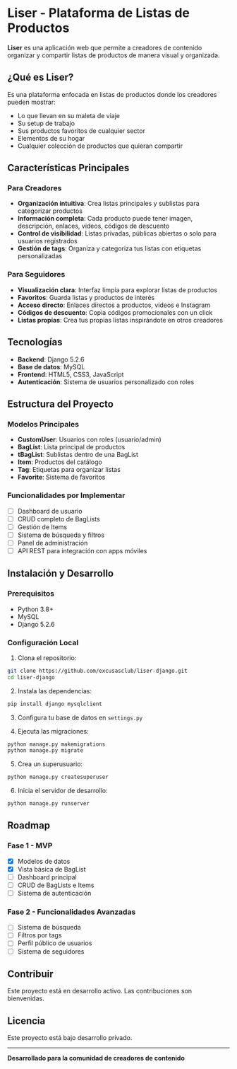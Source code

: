# Liser - Plataforma de Listas de Productos

**Liser** es una aplicación web que permite a creadores de contenido organizar y compartir listas de productos de manera visual y organizada.

## ¿Qué es Liser?

Es una plataforma enfocada en listas de productos donde los creadores pueden mostrar:
- Lo que llevan en su maleta de viaje
- Su setup de trabajo 
- Sus productos favoritos de cualquier sector
- Elementos de su hogar
- Cualquier colección de productos que quieran compartir

## Características Principales

### Para Creadores
- **Organización intuitiva**: Crea listas principales y sublistas para categorizar productos
- **Información completa**: Cada producto puede tener imagen, descripción, enlaces, videos, códigos de descuento
- **Control de visibilidad**: Listas privadas, públicas abiertas o solo para usuarios registrados
- **Gestión de tags**: Organiza y categoriza tus listas con etiquetas personalizadas

### Para Seguidores
- **Visualización clara**: Interfaz limpia para explorar listas de productos
- **Favoritos**: Guarda listas y productos de interés
- **Acceso directo**: Enlaces directos a productos, videos e Instagram
- **Códigos de descuento**: Copia códigos promocionales con un click
- **Listas propias**: Crea tus propias listas inspirándote en otros creadores

## Tecnologías

- **Backend**: Django 5.2.6
- **Base de datos**: MySQL
- **Frontend**: HTML5, CSS3, JavaScript
- **Autenticación**: Sistema de usuarios personalizado con roles

## Estructura del Proyecto

### Modelos Principales
- **CustomUser**: Usuarios con roles (usuario/admin)
- **BagList**: Lista principal de productos
- **tBagList**: Sublistas dentro de una BagList
- **Item**: Productos del catálogo
- **Tag**: Etiquetas para organizar listas
- **Favorite**: Sistema de favoritos

### Funcionalidades por Implementar
- [ ] Dashboard de usuario
- [ ] CRUD completo de BagLists
- [ ] Gestión de Items
- [ ] Sistema de búsqueda y filtros
- [ ] Panel de administración
- [ ] API REST para integración con apps móviles

## Instalación y Desarrollo

### Prerequisitos
- Python 3.8+
- MySQL
- Django 5.2.6

### Configuración Local
1. Clona el repositorio:
```bash
git clone https://github.com/excusasclub/liser-django.git
cd liser-django
```

2. Instala las dependencias:
```bash
pip install django mysqlclient
```

3. Configura tu base de datos en `settings.py`

4. Ejecuta las migraciones:
```bash
python manage.py makemigrations
python manage.py migrate
```

5. Crea un superusuario:
```bash
python manage.py createsuperuser
```

6. Inicia el servidor de desarrollo:
```bash
python manage.py runserver
```

## Roadmap

### Fase 1 - MVP
- [x] Modelos de datos
- [x] Vista básica de BagList
- [ ] Dashboard principal
- [ ] CRUD de BagLists e Items
- [ ] Sistema de autenticación

### Fase 2 - Funcionalidades Avanzadas
- [ ] Sistema de búsqueda
- [ ] Filtros por tags
- [ ] Perfil público de usuarios
- [ ] Sistema de seguidores

## Contribuir

Este proyecto está en desarrollo activo. Las contribuciones son bienvenidas.

## Licencia

Este proyecto está bajo desarrollo privado.

---

**Desarrollado para la comunidad de creadores de contenido**